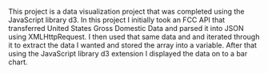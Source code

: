 This project is a data visualization project that was completed using the JavaScript library d3.
In this project I initially took an FCC API that transferred United States Gross Domestic Data
and parsed it into JSON using XMLHttpRequest. I then used that same data and and iterated through it to extract the data I wanted and stored the array
into a variable. After that using the JavaScript library d3 extension I displayed the data on to a bar chart.
